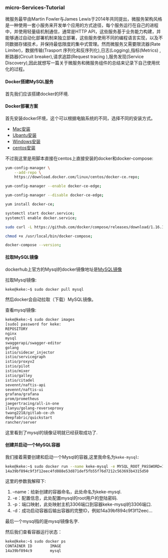 ### micro-Services-Tutorial

 微服务最早由Martin Fowler与James Lewis于2014年共同提出，微服务架构风格是一种使用一套小服务来开发单个应用的方式途径，每个服务运行在自己的进程中，并使用轻量级机制通信，通常是HTTP API，这些服务基于业务能力构建，并能够通过自动化部署机制来独立部署，这些服务使用不同的编程语言实现，以及不同数据存储技术，并保持最低限度的集中式管理。然而微服务又需要限流器(Rate Limiter)，数据传输(Trasport 序列化和反序列化),日志(Logging),指标(Metrics)
,断路器(Circuit breaker),请求追踪(Request tracing ),服务发现(Service Discovery),因此就想写一篇关于微服务和微服务组件的总结来记录下自己使用优化的过程。

#### Docker搭建MySQL服务

首先我们应该搭建docker的环境.

#### Docker部署方案
首先安装docker环境，这个可以根据电脑系统的不同，选择不同的安装方式。

* [Mac安装](https://docs.docker.com/docker-for-mac/install/)
* [Ubantu安装](https://docs.docker.com/install/linux/docker-ce/ubuntu/)
* [Windows安装](https://docs.docker.com/docker-for-windows/install/)
* [centos安装](https://docs.docker.com/install/linux/docker-ce/centos/)

不过我这里是用脚本直接在centos上直接安装的docker和docker-compose:

```bash
yum-config-manager \
    --add-repo \
    https://download.docker.com/linux/centos/docker-ce.repo;

yum-config-manager --enable docker-ce-edge;

yum-config-manager --disable docker-ce-edge;

yum install docker-ce;

systemctl start docker.service;
systemctl enable docker.service;

sudo curl -L https://github.com/docker/compose/releases/download/1.16.1/docker-compose-`uname -s`-`uname -m` -o /usr/local/bin/docker-compose

chmod +x /usr/local/bin/docker-compose;

docker-compose --version;
```

#### 拉取MySQL镜像

dockerhub上官方的Mysql的docker镜像地址是[MySQL镜像](https://hub.docker.com/_/mysql/)

拉取Mysql镜像:
```bash
keke@keke:~$ sudo docker pull mysql
```
然后docker会自动拉取（下载）MySQL镜像。


查看mysql镜像:
```bash
keke@keke:~$ sudo docker images
[sudo] password for keke: 
REPOSITORY                                                                        TAG                 IMAGE ID            CREATED             SIZE
nginx                                                                             latest              f09fe80eb0e7        2 weeks ago         109MB
mysql                                                                             latest              102816b1ee7d        7 weeks ago         486MB
swaggerapi/swagger-editor                                                         latest              ce92a00e04e0        2 months ago        25.1MB
golang                                                                            latest              df6ac9d1bf64        3 months ago        774MB
istio/sidecar_injector                                                            1.0.3               28566ab23a5e        3 months ago        52.9MB
istio/servicegraph                                                                1.0.3               9b59e0d33634        3 months ago        16.5MB
istio/proxyv2                                                                     1.0.3               1e17987a8fb1        3 months ago        380MB
istio/pilot                                                                       1.0.3               0bd1826a4f80        3 months ago        313MB
istio/mixer                                                                       1.0.3               4346c3b95252        3 months ago        70MB
istio/galley                                                                      1.0.3               9942f13ad863        3 months ago        73.1MB
istio/citadel                                                                     1.0.3               e3ef8f36fcbe        3 months ago        56.1MB
sevennt/naftis-api                                                                latest              7507589c7b39        4 months ago        54.8MB
sevennt/naftis-ui                                                                 latest              a3672553aafe        4 months ago        115MB
grafana/grafana                                                                   5.2.3               17a5ba3b1216        6 months ago        245MB
prom/prometheus                                                                   v2.3.1              b82ef1f3aa07        8 months ago        119MB
jaegertracing/all-in-one                                                          1.5                 93f16463fee4        8 months ago        48.4MB
ilanyu/golang-reverseproxy                                                        latest              a2714f84f679        10 months ago       7.33MB
twang2218/gitlab-ce-zh                                                            10.6.2              a5afec57b2c3        10 months ago       1.62GB
deepfabric/quickstart                                                             latest              0a7d2afd492a        12 months ago       806MB
rancher/server                                                                    v1.6.14             d63b9b4bd205        13 months ago       1.08GB
```
这里看到了mysql的镜像证明就已经获取成功了.

#### 创建并启动一个MySQL容器

我们接着需要创建和启动一个Mysql的容器,这里我命名为`keke-mysql`:
```bash
keke@keke:~$ sudo docker run --name keke-mysql -e MYSQL_ROOT_PASSWORD=123456 -p 3306:3306 -d mysql
14a39bf894c9f3f12eec4fd088e53d871def5fb55f76d7212c563693b4315d50
```
这里的参数我解释下:
1. –name：给新创建的容器命名，此处命名为keke-mysql.
2. -e：配置信息，此处配置mysql的root用户的登陆密码.
3. -p：端口映射，此处映射主机3306端口到容器keke-mysql的3306端口.
4. -d：成功启动容器后输出容器的完整ID，例如14a39bf894c9f3f12eec...

最后一个mysql指的是mysql镜像名字.

 然后我们查看容器运行状态：
 ```bash
 keke@keke:~$ sudo docker ps
CONTAINER ID        IMAGE                                                                            COMMAND                  CREATED             STATUS                            PORTS                                                                       NAMES
14a39bf894c9        mysql                                                                            "docker-entrypoint.s…"   3 minutes ago       Up 3 minutes                      0.0.0.0:3306->3306/tcp, 33060/tcp                                           keke-mysql
 ```
